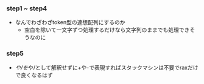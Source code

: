 ### step1 ~ step4
* なんでわざわざtoken型の連想配列にするのか
  * 空白を除いて一文字ずつ処理するだけなら文字列のままでも処理できそうなのに
### step5
  * *や/を*や/として解釈せずに+や-で表現すればスタックマシンは不要でraxだけで良くなるはず